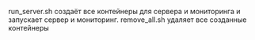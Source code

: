 run_server.sh создаёт все контейнеры для сервера и мониторинга и запускает сервер и мониторинг.
remove_all.sh удаляет все созданные контейнеры
